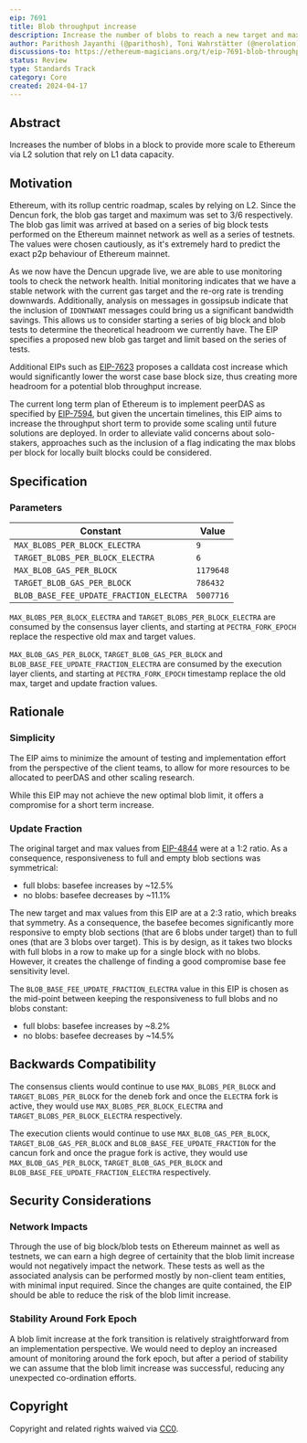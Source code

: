 ```yaml
---
eip: 7691
title: Blob throughput increase
description: Increase the number of blobs to reach a new target and max of 6 and 9 blobs per block respectively
author: Parithosh Jayanthi (@parithosh), Toni Wahrstätter (@nerolation), Sam Calder-Mason (@samcm), Andrew Davis (@savid)
discussions-to: https://ethereum-magicians.org/t/eip-7691-blob-throughput-increase/19694
status: Review
type: Standards Track
category: Core
created: 2024-04-17
---
```


## Abstract

Increases the number of blobs in a block to provide more scale to Ethereum via L2 solution that rely on L1 data capacity.

## Motivation

Ethereum, with its rollup centric roadmap, scales by relying on L2. Since the Dencun fork, the blob gas target and maximum was set to 3/6 respectively. The blob gas limit was arrived at based on a series of big block tests performed on the Ethereum mainnet network as well as a series of testnets. The values were chosen cautiously, as it's extremely hard to predict the exact p2p behaviour of Ethereum mainnet.

As we now have the Dencun upgrade live, we are able to use monitoring tools to check the network health. Initial monitoring indicates that we have a stable network with the current gas target and the re-org rate is trending downwards. Additionally, analysis on messages in gossipsub indicate that the inclusion of `IDONTWANT` messages could bring us a significant bandwidth savings. This allows us to consider starting a series of big block and blob tests to determine the theoretical headroom we currently have. The EIP specifies a proposed new blob gas target and limit based on the series of tests.

Additional EIPs such as [EIP-7623](./eip-7623.md) proposes a calldata cost increase which would significantly lower the worst case base block size, thus creating more headroom for a potential blob throughput increase.

The current long term plan of Ethereum is to implement peerDAS as specified by [EIP-7594](./eip-7594.md), but given the uncertain timelines, this EIP aims to increase the throughput short term to provide some scaling until future solutions are deployed. In order to alleviate valid concerns about solo-stakers, approaches such as the inclusion of a flag indicating the max blobs per block for locally built blocks could be considered.


## Specification

### Parameters

| Constant                                 | Value               |
|------------------------------------------|---------------------|
| `MAX_BLOBS_PER_BLOCK_ELECTRA`            | `9`                 |
| `TARGET_BLOBS_PER_BLOCK_ELECTRA`         | `6`                 |
| `MAX_BLOB_GAS_PER_BLOCK`                 | `1179648`           |
| `TARGET_BLOB_GAS_PER_BLOCK`              | `786432`            |
| `BLOB_BASE_FEE_UPDATE_FRACTION_ELECTRA`  | `5007716`           |

`MAX_BLOBS_PER_BLOCK_ELECTRA` and `TARGET_BLOBS_PER_BLOCK_ELECTRA` are consumed by the consensus layer clients, and starting at `PECTRA_FORK_EPOCH` replace the respective old max and target values.

`MAX_BLOB_GAS_PER_BLOCK`, `TARGET_BLOB_GAS_PER_BLOCK` and `BLOB_BASE_FEE_UPDATE_FRACTION_ELECTRA` are consumed by the execution layer clients, and starting at `PECTRA_FORK_EPOCH` timestamp replace the old max, target and update fraction values.

## Rationale

### Simplicity

The EIP aims to minimize the amount of testing and implementation effort from the perspective of the client teams, to allow for more resources to be allocated to peerDAS and other scaling research.

While this EIP may not achieve the new optimal blob limit, it offers a compromise for a short term increase.

### Update Fraction

The original target and max values from [EIP-4844](./eip-4844.md) were at a 1:2 ratio. As a consequence, responsiveness to full and empty blob sections was symmetrical:

* full blobs: basefee increases by ~12.5%
* no blobs: basefee decreases by ~11.1%

The new target and max values from this EIP are at a 2:3 ratio, which breaks that symmetry. As a consequence, the basefee becomes significantly more responsive to empty blob sections (that are 6 blobs under target) than to full ones (that are 3 blobs over target). This is by design, as it takes two blocks with full blobs in a row to make up for a single block with no blobs. However, it creates the challenge of finding a good compromise base fee sensitivity level.

The `BLOB_BASE_FEE_UPDATE_FRACTION_ELECTRA` value in this EIP is chosen as the mid-point between keeping the responsiveness to full blobs and no blobs constant:

* full blobs: basefee increases by ~8.2%
* no blobs: basefee decreases by ~14.5%

## Backwards Compatibility

The consensus clients would continue to use `MAX_BLOBS_PER_BLOCK` and `TARGET_BLOBS_PER_BLOCK` for the deneb fork and once the `ELECTRA` fork is active, they would use `MAX_BLOBS_PER_BLOCK_ELECTRA` and `TARGET_BLOBS_PER_BLOCK_ELECTRA` respectively.

The execution clients would continue to use `MAX_BLOB_GAS_PER_BLOCK`, `TARGET_BLOB_GAS_PER_BLOCK` and `BLOB_BASE_FEE_UPDATE_FRACTION` for the cancun fork and once the prague fork is active, they would use `MAX_BLOB_GAS_PER_BLOCK`, `TARGET_BLOB_GAS_PER_BLOCK` and `BLOB_BASE_FEE_UPDATE_FRACTION_ELECTRA` respectively.

## Security Considerations

### Network Impacts

Through the use of big block/blob tests on Ethereum mainnet as well as testnets, we can earn a high degree of certainity that the blob limit increase would not negatively impact the network. These tests as well as the associated analysis can be performed mostly by non-client team entities, with minimal input required. Since the changes are quite contained, the EIP should be able to reduce the risk of the blob limit increase.

### Stability Around Fork Epoch

A blob limit increase at the fork transition is relatively straightforward from an implementation perspective. We would need to deploy an increased amount of monitoring around the fork epoch, but after a period of stability we can assume that the blob limit increase was successful, reducing any unexpected co-ordination efforts.

## Copyright

Copyright and related rights waived via [CC0](../LICENSE.md).
